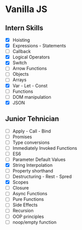 # Vanilla JS

## Intern Skills

- [x] Hoisting
- [x] Expressions - Statements
- [ ] Callback
- [x] Logical Operators
- [x] Switch
- [ ] Arrow Functions
- [ ] Objects
- [ ] Arrays
- [x] Var - Let - Const
- [ ] Functions
- [ ] DOM manipulation
- [x] JSON

## Junior Tehnician

- [ ] Apply - Call - Bind
- [ ] Promises
- [ ] Type conversions
- [ ] Immediately Invoked Functions
- [ ] ES6
- [ ] Parameter Default Values
- [x] String Interpolation
- [ ] Property shorthand
- [ ] Destructuring - Rest - Spred
- [x] Scopes
- [ ] Closure
- [ ] Async Functions
- [ ] Pure Functions
- [ ] Side Effects
- [ ] Recursion
- [ ] OOP principles
- [ ] noop/empty function

